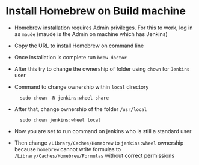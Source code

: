 Install Homebrew on Build machine
=================================

- Homebrew installation requires Admin privileges. For this to work, log in as `maude` (maude is the Admin on machine which has Jenkins)
- Copy the URL to install Homebrew on command line
- Once installation is complete run `brew doctor`
- After this try to change the ownership of folder using `chown` for `Jenkins` user
- Command to change ownership within `local` directory
    
        sudo chown -R jenkins:wheel share
- After that, change ownership of the folder `/usr/local` 
    
        sudo chown jenkins:wheel local
- Now you are set to run command on jenkins who is still a standard user
- Then change `/Library/Caches/Homebrew` to `jenkins:wheel` ownership because `homebrew` cannot write formulas to `/Library/Caches/Homebrew/Formulas` without correct permissions
